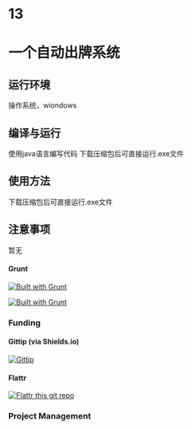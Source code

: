 # 13
一个自动出牌系统
====
运行环境
-

操作系统，wiondows

编译与运行
-
使用java语言编写代码
下载压缩包后可直接运行.exe文件

使用方法
-
下载压缩包后可直接运行.exe文件

注意事项
-
暂无



#### Grunt
[![Built with Grunt](https://cdn.gruntjs.com/builtwith.png)](http://gruntjs.com/)

[![Built with Grunt](https://cdn.gruntjs.com/builtwith.svg)](http://gruntjs.com/)

### Funding

#### Gittip (via Shields.io)
[![Gittip](http://img.shields.io/gittip/boennemann.svg)](https://www.gittip.com/boennemann/)

#### Flattr
[![Flattr this git repo](http://api.flattr.com/button/flattr-badge-large.png)](https://flattr.com/submit/auto?user_id=boenne&url=https://github.com/boennemann/badges&title=badges&language=&tags=github&category=software)

### Project Management
